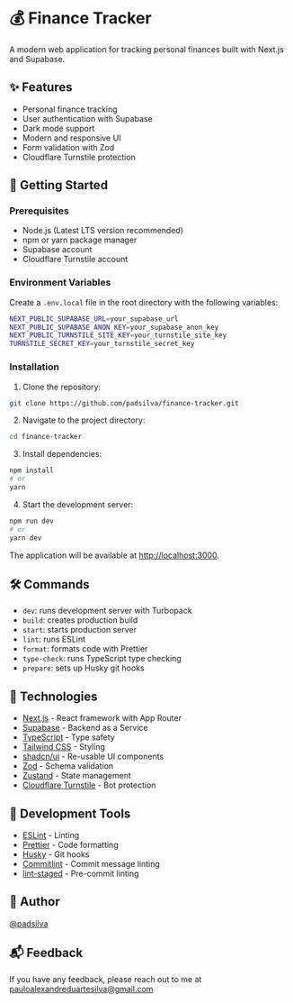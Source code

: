 # 💰 Finance Tracker

A modern web application for tracking personal finances built with Next.js and Supabase.

## ✨ Features

- Personal finance tracking
- User authentication with Supabase
- Dark mode support
- Modern and responsive UI
- Form validation with Zod
- Cloudflare Turnstile protection

## 🚀 Getting Started

### Prerequisites

- Node.js (Latest LTS version recommended)
- npm or yarn package manager
- Supabase account
- Cloudflare Turnstile account

### Environment Variables

Create a `.env.local` file in the root directory with the following variables:

```bash
NEXT_PUBLIC_SUPABASE_URL=your_supabase_url
NEXT_PUBLIC_SUPABASE_ANON_KEY=your_supabase_anon_key
NEXT_PUBLIC_TURNSTILE_SITE_KEY=your_turnstile_site_key
TURNSTILE_SECRET_KEY=your_turnstile_secret_key
```

### Installation

1. Clone the repository:
```bash
git clone https://github.com/padsilva/finance-tracker.git
```

2. Navigate to the project directory:
```bash
cd finance-tracker
```

3. Install dependencies:
```bash
npm install
# or
yarn
```

4. Start the development server:
```bash
npm run dev
# or
yarn dev
```

The application will be available at [http://localhost:3000](http://localhost:3000).

## 🛠️ Commands

- `dev`: runs development server with Turbopack
- `build`: creates production build
- `start`: starts production server
- `lint`: runs ESLint
- `format`: formats code with Prettier
- `type-check`: runs TypeScript type checking
- `prepare`: sets up Husky git hooks

## 🧰 Technologies

- [Next.js](https://nextjs.org/) - React framework with App Router
- [Supabase](https://supabase.com/) - Backend as a Service
- [TypeScript](https://www.typescriptlang.org/) - Type safety
- [Tailwind CSS](https://tailwindcss.com/) - Styling
- [shadcn/ui](https://ui.shadcn.com/) - Re-usable UI components
- [Zod](https://zod.dev/) - Schema validation
- [Zustand](https://zustand-demo.pmnd.rs/) - State management
- [Cloudflare Turnstile](https://www.cloudflare.com/products/turnstile/) - Bot protection

## 🧪 Development Tools

- [ESLint](https://eslint.org/) - Linting
- [Prettier](https://prettier.io/) - Code formatting
- [Husky](https://typicode.github.io/husky/) - Git hooks
- [Commitlint](https://commitlint.js.org/) - Commit message linting
- [lint-staged](https://github.com/okonet/lint-staged) - Pre-commit linting

## 👷 Author

[@padsilva](https://www.github.com/padsilva)

## 📬 Feedback

If you have any feedback, please reach out to me at pauloalexandreduartesilva@gmail.com